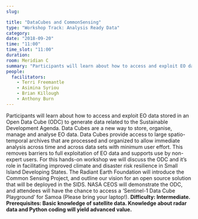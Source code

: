 ```yaml
---
slug:

title: "DataCubes and CommonSensing"
type: "Workshop Track: Analysis Ready Data"
category:
date: "2018-09-20"
time: "11:00"
time_slot: "11:00"
duration:
room: Meridian C
summary: "Participants will learn about how to access and exploit EO data stored in an Open Data Cube (ODC) to generate data related to the Sustainable Development Agenda. Data Cubes are a new way to store, organise, manage and analyse EO data. Data Cubes provide access to large spatio-temporal archives that are processed and organized to allow immediate analysis across time and across data sets with minimum user effort. This removes barriers to full exploitation of EO data and supports use by non-expert users. For this hands-on workshop we will discuss the ODC and it’s role in facilitating improved climate and disaster risk resilience in Small Island Developing States. The Radiant Earth Foundation will introduce the Common Sensing Project, and outline our vision for an open source solution that will be deployed in the SIDS. NASA CEOS will demonstrate the ODC, and attendees will have the chance to access a ‘Sentinel-1 Data Cube Playground’ for Samoa (Please bring your laptop!). **Difficulty: Intermediate. Prerequisites: Basic knowledge of satellite data. Knowledge about radar data and Python coding will yield advanced value.**"
people:
  facilitators:
    - Terri Freemantle
    - Asimina Syriou
    - Brian Killough
    - Anthony Burn
---
```

Participants will learn about how to access and exploit EO data stored in an Open Data Cube (ODC) to generate data related to the Sustainable Development Agenda. Data Cubes are a new way to store, organise, manage and analyse EO data. Data Cubes provide access to large spatio-temporal archives that are processed and organized to allow immediate analysis across time and across data sets with minimum user effort. This removes barriers to full exploitation of EO data and supports use by non-expert users. For this hands-on workshop we will discuss the ODC and it’s role in facilitating improved climate and disaster risk resilience in Small Island Developing States. The Radiant Earth Foundation will introduce the Common Sensing Project, and outline our vision for an open source solution that will be deployed in the SIDS. NASA CEOS will demonstrate the ODC, and attendees will have the chance to access a ‘Sentinel-1 Data Cube Playground’ for Samoa (Please bring your laptop!). **Difficulty: Intermediate. Prerequisites: Basic knowledge of satellite data. Knowledge about radar data and Python coding will yield advanced value.**
